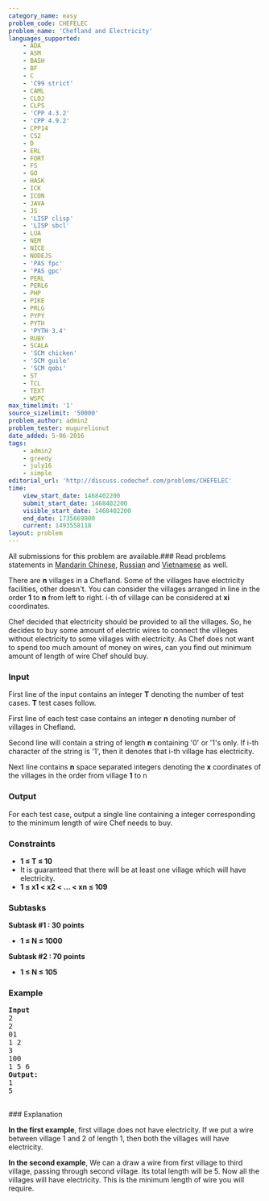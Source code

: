 ```yaml
---
category_name: easy
problem_code: CHEFELEC
problem_name: 'Chefland and Electricity'
languages_supported:
    - ADA
    - ASM
    - BASH
    - BF
    - C
    - 'C99 strict'
    - CAML
    - CLOJ
    - CLPS
    - 'CPP 4.3.2'
    - 'CPP 4.9.2'
    - CPP14
    - CS2
    - D
    - ERL
    - FORT
    - FS
    - GO
    - HASK
    - ICK
    - ICON
    - JAVA
    - JS
    - 'LISP clisp'
    - 'LISP sbcl'
    - LUA
    - NEM
    - NICE
    - NODEJS
    - 'PAS fpc'
    - 'PAS gpc'
    - PERL
    - PERL6
    - PHP
    - PIKE
    - PRLG
    - PYPY
    - PYTH
    - 'PYTH 3.4'
    - RUBY
    - SCALA
    - 'SCM chicken'
    - 'SCM guile'
    - 'SCM qobi'
    - ST
    - TCL
    - TEXT
    - WSPC
max_timelimit: '1'
source_sizelimit: '50000'
problem_author: admin2
problem_tester: mugurelionut
date_added: 5-06-2016
tags:
    - admin2
    - greedy
    - july16
    - simple
editorial_url: 'http://discuss.codechef.com/problems/CHEFELEC'
time:
    view_start_date: 1468402200
    submit_start_date: 1468402200
    visible_start_date: 1468402200
    end_date: 1735669800
    current: 1493558118
layout: problem
---
```

All submissions for this problem are available.###  Read problems statements in [Mandarin Chinese](http://www.codechef.com/download/translated/JULY16/mandarin/CHEFELEC.pdf), [Russian](http://www.codechef.com/download/translated/JULY16/russian/CHEFELEC.pdf) and [Vietnamese](http://www.codechef.com/download/translated/JULY16/vietnamese/CHEFELEC.pdf) as well.

There are **n** villages in a Chefland. Some of the villages have electricity facilities, other doesn't. You can consider the villages arranged in line in the order **1** to **n** from left to right. i-th of village can be considered at **xi** coordinates.

Chef decided that electricity should be provided to all the villages. So, he decides to buy some amount of electric wires to connect the villeges without electricity to some villages with electricity. As Chef does not want to spend too much amount of money on wires, can you find out minimum amount of length of wire Chef should buy.

### Input

First line of the input contains an integer **T** denoting the number of test cases. **T** test cases follow.

First line of each test case contains an integer **n** denoting number of villages in Chefland.

Second line will contain a string of length **n** containing '0' or '1's only. If i-th character of the string is '1', then it denotes that i-th village has electricity.

Next line contains **n** space separated integers denoting the **x** coordinates of the villages in the order from village **1** to n

### Output

For each test case, output a single line containing a integer corresponding to the minimum length of wire Chef needs to buy.

### Constraints

- **1 ≤ T ≤ 10**
- It is guaranteed that there will be at least one village which will have electricity.
- **1 ≤ x1 < x2 < ... < xn ≤ 109**

### Subtasks

**Subtask #1 : 30 points**

- **1 ≤ N ≤ 1000**

**Subtask #2 : 70 points**

- **1 ≤ N ≤ 105**

### Example

<pre><b>Input</b>
2
2
01
1 2
3
100
1 5 6
<b>Output:</b>
1
5

</pre>### Explanation
**In the first example**, first village does not have electricity. If we put a wire between village 1 and 2 of length 1, then both the villages will have electricity.

**In the second example**,
We can a draw a wire from first village to third village, passing through second village. Its total length will be 5. Now all the villages will have electricity. This is the minimum length of wire you will require.
